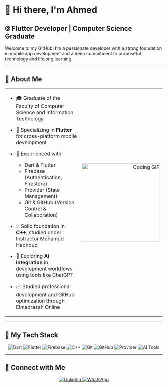 <!-- ========================= -->
<!--      AHMED’S README      -->
<!-- ========================= -->

# 👋 Hi there, I'm Ahmed

## ⦾ Flutter Developer | Computer Science Graduate

Welcome to my GitHub! I'm a passionate developer with a strong foundation in mobile app development and a deep commitment to purposeful technology and lifelong learning.

---

## 🚀 About Me

<table>
  <tr>
    <td valign="top" width="60%">
    
- 🎓 Graduate of the Faculty of Computer Science and Information Technology  
- 📱 Specializing in **Flutter** for cross-platform mobile development  
- 🔧 Experienced with:
  - Dart & Flutter  
  - Firebase (Authentication, Firestore)  
  - Provider (State Management)  
  - Git & GitHub (Version Control & Collaboration)  
- 💡 Solid foundation in **C++**, studied under Instructor Mohamed Hadhoud  
- 🤖 Exploring **AI integration** in development workflows using tools like ChatGPT  
- 📈 Studied professional development and GitHub optimization through Elmadrasah Online

    </td>
    <td align="right" width="40%">
      <img src="https://c.tenor.com/_DOBjnGspYAAAAAM/code-coding.gif" width="250" alt="Coding GIF"/>
    </td>
  </tr>
</table>

---

## 🔧 My Tech Stack

<p align="center">
  <img src="https://img.shields.io/badge/Dart-0175C2?logo=dart&logoColor=white" alt="Dart"/>
  <img src="https://img.shields.io/badge/Flutter-02569B?logo=flutter&logoColor=white" alt="Flutter"/>
  <img src="https://img.shields.io/badge/Firebase-FFCA28?logo=firebase&logoColor=black" alt="Firebase"/>
  <img src="https://img.shields.io/badge/C++-00599C?logo=c%2B%2B&logoColor=white" alt="C++"/>
  <img src="https://img.shields.io/badge/Git-F05032?logo=git&logoColor=white" alt="Git"/>
  <img src="https://img.shields.io/badge/GitHub-181717?logo=github&logoColor=white" alt="GitHub"/>
  <img src="https://img.shields.io/badge/Provider-0A0A0A?logo=flutter&logoColor=white" alt="Provider"/>
  <img src="https://img.shields.io/badge/AI%20Tools-00B4D8?logo=openai&logoColor=white" alt="AI Tools"/>
</p>

---

## 🔗 Connect with Me

<p align="center">
  <a href="https://linkedin.com/in/ahmed-mostafa-daoud">
    <img src="https://img.shields.io/badge/LinkedIn-0077B5?logo=linkedin&logoColor=white" alt="LinkedIn"/>
  </a>
  <a href="https://wa.me/201029121638">
    <img src="https://img.shields.io/badge/WhatsApp-25D366?logo=whatsapp&logoColor=white" alt="WhatsApp"/>
  </a>
</p>
